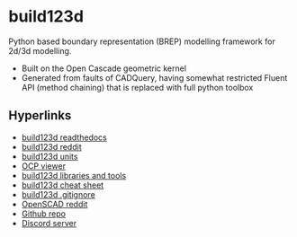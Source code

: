 # build123d

Python based boundary representation (BREP) modelling framework for 2d/3d modelling.

- Built on the Open Cascade geometric kernel
- Generated from faults of CADQuery, having somewhat restricted Fluent API (method chaining) that is replaced with full python toolbox



## Hyperlinks

- [build123d readthedocs](https://build123d.readthedocs.io/en/latest/)
- [build123d reddit](https://www.reddit.com/r/build123d/)
- [build123d units](https://build123d.readthedocs.io/en/latest/build_part.html#units)
- [OCP viewer](https://marketplace.visualstudio.com/items?itemName=bernhard-42.ocp-cad-viewer)
- [build123d libraries and tools](https://build123d.readthedocs.io/en/latest/external.html#external-tools-and-libraries)
- [build123d cheat sheet](https://build123d.readthedocs.io/en/latest/cheat_sheet.html)
- [build123d .gitignore](https://github.com/Gigahawk/objects/blob/master/.gitignore)
- [OpenSCAD reddit](https://www.reddit.com/r/openscad/)
- [Github repo](https://github.com/gumyr/build123d)
- [Discord server](https://discord.gg/7pb7eu8V)
